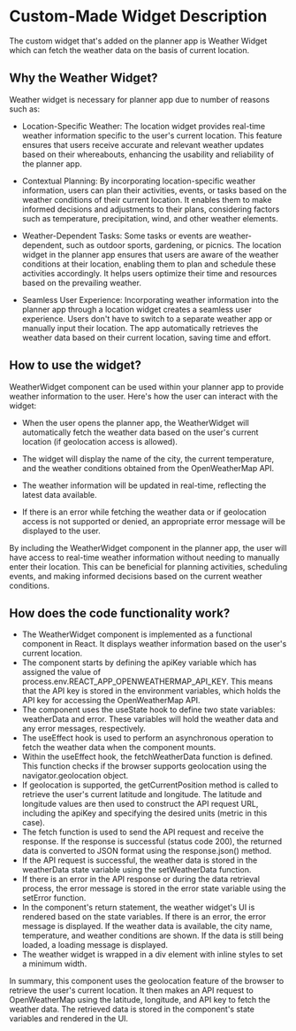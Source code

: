 # Custom-Made Widget Description

The custom widget that's added on the planner app is Weather Widget which can fetch the weather data on the basis of current location.

## Why the Weather Widget?

Weather widget is necessary for planner app due to number of reasons such as:

- Location-Specific Weather:
  The location widget provides real-time weather information specific to the user's current location. This feature ensures that users receive accurate and relevant weather updates based on their whereabouts, enhancing the usability and reliability of the planner app.

- Contextual Planning:
  By incorporating location-specific weather information, users can plan their activities, events, or tasks based on the weather conditions of their current location. It enables them to make informed decisions and adjustments to their plans, considering factors such as temperature, precipitation, wind, and other weather elements.

- Weather-Dependent Tasks: Some tasks or events are weather-dependent, such as outdoor sports, gardening, or picnics. The location widget in the planner app ensures that users are aware of the weather conditions at their location, enabling them to plan and schedule these activities accordingly. It helps users optimize their time and resources based on the prevailing weather.

- Seamless User Experience: Incorporating weather information into the planner app through a location widget creates a seamless user experience. Users don't have to switch to a separate weather app or manually input their location. The app automatically retrieves the weather data based on their current location, saving time and effort.

## How to use the widget?

WeatherWidget component can be used within your planner app to provide weather information to the user.
Here's how the user can interact with the widget:

- When the user opens the planner app, the WeatherWidget will automatically fetch the weather data based on the user's current location (if geolocation access is allowed).

- The widget will display the name of the city, the current temperature, and the weather conditions obtained from the OpenWeatherMap API.

- The weather information will be updated in real-time, reflecting the latest data available.

- If there is an error while fetching the weather data or if geolocation access is not supported or denied, an appropriate error message will be displayed to the user.

By including the WeatherWidget component in the planner app, the user will have access to real-time weather information without needing to manually enter their location. This can be beneficial for planning activities, scheduling events, and making informed decisions based on the current weather conditions.

## How does the code functionality work?

- The WeatherWidget component is implemented as a functional component in React. It displays weather information based on the user's current location.
- The component starts by defining the apiKey variable which has assigned the value of process.env.REACT_APP_OPENWEATHERMAP_API_KEY. This means that the API key is stored in the environment variables, which holds the API key for accessing the OpenWeatherMap API.
- The component uses the useState hook to define two state variables: weatherData and error. These variables will hold the weather data and any error messages, respectively.
- The useEffect hook is used to perform an asynchronous operation to fetch the weather data when the component mounts.
- Within the useEffect hook, the fetchWeatherData function is defined. This function checks if the browser supports geolocation using the navigator.geolocation object.
- If geolocation is supported, the getCurrentPosition method is called to retrieve the user's current latitude and longitude.
  The latitude and longitude values are then used to construct the API request URL, including the apiKey and specifying the desired units (metric in this case).
- The fetch function is used to send the API request and receive the response. If the response is successful (status code 200), the returned data is converted to JSON format using the response.json() method.
- If the API request is successful, the weather data is stored in the weatherData state variable using the setWeatherData function.
- If there is an error in the API response or during the data retrieval process, the error message is stored in the error state variable using the setError function.
- In the component's return statement, the weather widget's UI is rendered based on the state variables. If there is an error, the error message is displayed. If the weather data is available, the city name, temperature, and weather conditions are shown. If the data is still being loaded, a loading message is displayed.
- The weather widget is wrapped in a div element with inline styles to set a minimum width.

In summary, this component uses the geolocation feature of the browser to retrieve the user's current location. It then makes an API request to OpenWeatherMap using the latitude, longitude, and API key to fetch the weather data. The retrieved data is stored in the component's state variables and rendered in the UI.
